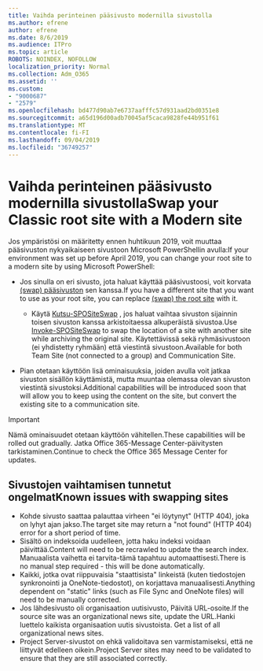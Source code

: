 ```yaml
---
title: Vaihda perinteinen pääsivusto modernilla sivustolla
ms.author: efrene
author: efrene
ms.date: 8/6/2019
ms.audience: ITPro
ms.topic: article
ROBOTS: NOINDEX, NOFOLLOW
localization_priority: Normal
ms.collection: Adm_O365
ms.assetid: ''
ms.custom:
- "9000687"
- "2579"
ms.openlocfilehash: bd477d90ab7e6737aafffc57d931aad2bd0351e8
ms.sourcegitcommit: a65d196d00adb70045af5caca9828fe44b951f61
ms.translationtype: MT
ms.contentlocale: fi-FI
ms.lasthandoff: 09/04/2019
ms.locfileid: "36749257"
---
```

# <a name="swap-your-classic-root-site-with-a-modern-site"></a><span data-ttu-id="7dc39-102">Vaihda perinteinen pääsivusto modernilla sivustolla</span><span class="sxs-lookup"><span data-stu-id="7dc39-102">Swap your Classic root site with a Modern site</span></span>

<span data-ttu-id="7dc39-103">Jos ympäristösi on määritetty ennen huhtikuun 2019, voit muuttaa pääsivuston nykyaikaiseen sivustoon Microsoft PowerShellin avulla:</span><span class="sxs-lookup"><span data-stu-id="7dc39-103">If your environment was set up before April 2019, you can change your root site to a modern site by using Microsoft PowerShell:</span></span>

- <span data-ttu-id="7dc39-104">Jos sinulla on eri sivusto, jota haluat käyttää pääsivustoosi, voit korvata [(swap) pääsivuston](https://docs.microsoft.com/sharepoint/modern-root-site) sen kanssa.</span><span class="sxs-lookup"><span data-stu-id="7dc39-104">If you have a different site that you want to use as your root site, you can replace [(swap) the root site](https://docs.microsoft.com/sharepoint/modern-root-site) with it.</span></span> 
    - <span data-ttu-id="7dc39-105">Käytä [Kutsu-SPOSiteSwap](https://docs.microsoft.com/powershell/module/sharepoint-online/invoke-spositeswap?view=sharepoint-ps) , jos haluat vaihtaa sivuston sijainnin toisen sivuston kanssa arkistoitaessa alkuperäistä sivustoa.</span><span class="sxs-lookup"><span data-stu-id="7dc39-105">Use [Invoke-SPOSiteSwap](https://docs.microsoft.com/powershell/module/sharepoint-online/invoke-spositeswap?view=sharepoint-ps) to swap the location of a site with another site while archiving the original site.</span></span> <span data-ttu-id="7dc39-106">Käytettävissä sekä ryhmäsivustoon (ei yhdistetty ryhmään) että viestintä sivustoon.</span><span class="sxs-lookup"><span data-stu-id="7dc39-106">Available for both Team Site (not connected to a group) and Communication Site.</span></span> 

- <span data-ttu-id="7dc39-107">Pian otetaan käyttöön lisä ominaisuuksia, joiden avulla voit jatkaa sivuston sisällön käyttämistä, mutta muuntaa olemassa olevan sivuston viestintä sivustoksi.</span><span class="sxs-lookup"><span data-stu-id="7dc39-107">Additional capabilities will be introduced soon that will allow you to keep using the content on the site, but convert the existing site to a communication site.</span></span> 
>[!Important]
><span data-ttu-id="7dc39-108">Nämä ominaisuudet otetaan käyttöön vähitellen.</span><span class="sxs-lookup"><span data-stu-id="7dc39-108">These capabilities will be rolled out gradually.</span></span> <span data-ttu-id="7dc39-109">Jatka Office 365-Message Center-päivitysten tarkistaminen.</span><span class="sxs-lookup"><span data-stu-id="7dc39-109">Continue to check the Office 365 Message Center for updates.</span></span> 

## <a name="known-issues-with-swapping-sites"></a><span data-ttu-id="7dc39-110">Sivustojen vaihtamisen tunnetut ongelmat</span><span class="sxs-lookup"><span data-stu-id="7dc39-110">Known issues with swapping sites</span></span>

- <span data-ttu-id="7dc39-111">Kohde sivusto saattaa palauttaa virheen "ei löytynyt" (HTTP 404), joka on lyhyt ajan jakso.</span><span class="sxs-lookup"><span data-stu-id="7dc39-111">The target site may return a "not found" (HTTP 404) error for a short period of time.</span></span>
- <span data-ttu-id="7dc39-112">Sisältö on indeksoida uudelleen, jotta haku indeksi voidaan päivittää.</span><span class="sxs-lookup"><span data-stu-id="7dc39-112">Content will need to be recrawled to update the search index.</span></span> <span data-ttu-id="7dc39-113">Manuaalista vaihetta ei tarvita-tämä tapahtuu automaattisesti.</span><span class="sxs-lookup"><span data-stu-id="7dc39-113">There is no manual step required - this will be done automatically.</span></span>
- <span data-ttu-id="7dc39-114">Kaikki, jotka ovat riippuvaisia "staattisista" linkeistä (kuten tiedostojen synkronointi ja OneNote-tiedostot), on korjattava manuaalisesti.</span><span class="sxs-lookup"><span data-stu-id="7dc39-114">Anything dependent on "static" links (such as File Sync and OneNote files) will need to be manually corrected.</span></span>
- <span data-ttu-id="7dc39-115">Jos lähdesivusto oli organisaation uutisivusto, Päivitä URL-osoite.</span><span class="sxs-lookup"><span data-stu-id="7dc39-115">If the source site was an organizational news site, update the URL.</span></span><span data-ttu-id="7dc39-116">Hanki luettelo kaikista organisaation uutis sivustoista.</span><span class="sxs-lookup"><span data-stu-id="7dc39-116"> Get a list of all organizational news sites.</span></span>
- <span data-ttu-id="7dc39-117">Project Server-sivustot on ehkä validoitava sen varmistamiseksi, että ne liittyvät edelleen oikein.</span><span class="sxs-lookup"><span data-stu-id="7dc39-117">Project Server sites may need to be validated to ensure that they are still associated correctly.</span></span>





